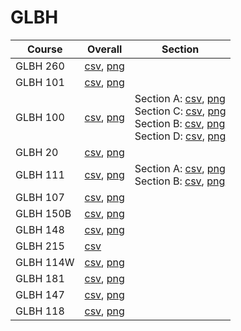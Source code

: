 # GLBH

| Course | Overall | Section |
| ------ | ------- | ------- |
| GLBH 260 | [csv](https://github.com/UCSD-Historical-Enrollment-Data/2024Spring/blob/main/overall/GLBH%20260.csv), [png](https://raw.githubusercontent.com/UCSD-Historical-Enrollment-Data/2024Spring/main/plot_overall/GLBH%20260.png) |  |
| GLBH 101 | [csv](https://github.com/UCSD-Historical-Enrollment-Data/2024Spring/blob/main/overall/GLBH%20101.csv), [png](https://raw.githubusercontent.com/UCSD-Historical-Enrollment-Data/2024Spring/main/plot_overall/GLBH%20101.png) |  |
| GLBH 100 | [csv](https://github.com/UCSD-Historical-Enrollment-Data/2024Spring/blob/main/overall/GLBH%20100.csv), [png](https://raw.githubusercontent.com/UCSD-Historical-Enrollment-Data/2024Spring/main/plot_overall/GLBH%20100.png) | Section A: [csv](https://github.com/UCSD-Historical-Enrollment-Data/2024Spring/blob/main/section/GLBH%20100_A.csv), [png](https://raw.githubusercontent.com/UCSD-Historical-Enrollment-Data/2024Spring/main/plot_section/GLBH%20100_A.png)<br>Section C: [csv](https://github.com/UCSD-Historical-Enrollment-Data/2024Spring/blob/main/section/GLBH%20100_C.csv), [png](https://raw.githubusercontent.com/UCSD-Historical-Enrollment-Data/2024Spring/main/plot_section/GLBH%20100_C.png)<br>Section B: [csv](https://github.com/UCSD-Historical-Enrollment-Data/2024Spring/blob/main/section/GLBH%20100_B.csv), [png](https://raw.githubusercontent.com/UCSD-Historical-Enrollment-Data/2024Spring/main/plot_section/GLBH%20100_B.png)<br>Section D: [csv](https://github.com/UCSD-Historical-Enrollment-Data/2024Spring/blob/main/section/GLBH%20100_D.csv), [png](https://raw.githubusercontent.com/UCSD-Historical-Enrollment-Data/2024Spring/main/plot_section/GLBH%20100_D.png) |
| GLBH 20 | [csv](https://github.com/UCSD-Historical-Enrollment-Data/2024Spring/blob/main/overall/GLBH%2020.csv), [png](https://raw.githubusercontent.com/UCSD-Historical-Enrollment-Data/2024Spring/main/plot_overall/GLBH%2020.png) |  |
| GLBH 111 | [csv](https://github.com/UCSD-Historical-Enrollment-Data/2024Spring/blob/main/overall/GLBH%20111.csv), [png](https://raw.githubusercontent.com/UCSD-Historical-Enrollment-Data/2024Spring/main/plot_overall/GLBH%20111.png) | Section A: [csv](https://github.com/UCSD-Historical-Enrollment-Data/2024Spring/blob/main/section/GLBH%20111_A.csv), [png](https://raw.githubusercontent.com/UCSD-Historical-Enrollment-Data/2024Spring/main/plot_section/GLBH%20111_A.png)<br>Section B: [csv](https://github.com/UCSD-Historical-Enrollment-Data/2024Spring/blob/main/section/GLBH%20111_B.csv), [png](https://raw.githubusercontent.com/UCSD-Historical-Enrollment-Data/2024Spring/main/plot_section/GLBH%20111_B.png) |
| GLBH 107 | [csv](https://github.com/UCSD-Historical-Enrollment-Data/2024Spring/blob/main/overall/GLBH%20107.csv), [png](https://raw.githubusercontent.com/UCSD-Historical-Enrollment-Data/2024Spring/main/plot_overall/GLBH%20107.png) |  |
| GLBH 150B | [csv](https://github.com/UCSD-Historical-Enrollment-Data/2024Spring/blob/main/overall/GLBH%20150B.csv), [png](https://raw.githubusercontent.com/UCSD-Historical-Enrollment-Data/2024Spring/main/plot_overall/GLBH%20150B.png) |  |
| GLBH 148 | [csv](https://github.com/UCSD-Historical-Enrollment-Data/2024Spring/blob/main/overall/GLBH%20148.csv), [png](https://raw.githubusercontent.com/UCSD-Historical-Enrollment-Data/2024Spring/main/plot_overall/GLBH%20148.png) |  |
| GLBH 215 | [csv](https://github.com/UCSD-Historical-Enrollment-Data/2024Spring/blob/main/overall/GLBH%20215.csv) |  |
| GLBH 114W | [csv](https://github.com/UCSD-Historical-Enrollment-Data/2024Spring/blob/main/overall/GLBH%20114W.csv), [png](https://raw.githubusercontent.com/UCSD-Historical-Enrollment-Data/2024Spring/main/plot_overall/GLBH%20114W.png) |  |
| GLBH 181 | [csv](https://github.com/UCSD-Historical-Enrollment-Data/2024Spring/blob/main/overall/GLBH%20181.csv), [png](https://raw.githubusercontent.com/UCSD-Historical-Enrollment-Data/2024Spring/main/plot_overall/GLBH%20181.png) |  |
| GLBH 147 | [csv](https://github.com/UCSD-Historical-Enrollment-Data/2024Spring/blob/main/overall/GLBH%20147.csv), [png](https://raw.githubusercontent.com/UCSD-Historical-Enrollment-Data/2024Spring/main/plot_overall/GLBH%20147.png) |  |
| GLBH 118 | [csv](https://github.com/UCSD-Historical-Enrollment-Data/2024Spring/blob/main/overall/GLBH%20118.csv), [png](https://raw.githubusercontent.com/UCSD-Historical-Enrollment-Data/2024Spring/main/plot_overall/GLBH%20118.png) |  |
